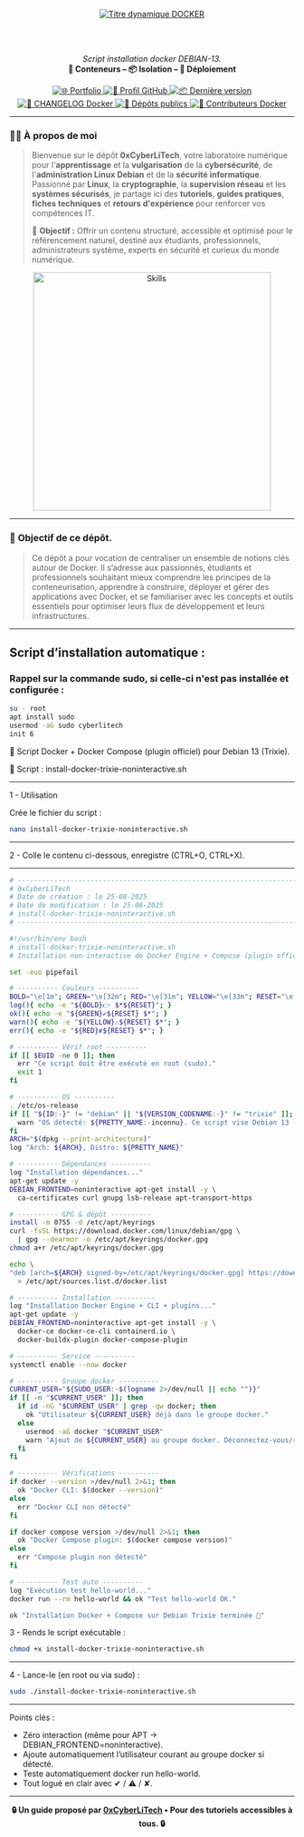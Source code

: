 <div align="center">

  <br></br>
  
  <a href="https://github.com/0xCyberLiTech">
    <img src="https://readme-typing-svg.herokuapp.com?font=JetBrains+Mono&size=50&duration=6000&pause=1000000000&color=FF0048&center=true&vCenter=true&width=1100&lines=%3EDOCKER_" alt="Titre dynamique DOCKER" />
  </a>
  
  <br></br>

  <p align="center">
    <em>Script installation docker DEBIAN-13.</em><br>
    <b>🐳 Conteneurs – 📦 Isolation – 🚀 Déploiement</b>
  </p>

  <p align="center">
    <p align="center">
      <a href="https://0xcyberlitech.github.io/">
        <img src="https://img.shields.io/badge/Portfolio-0xCyberLiTech-181717?logo=github&style=flat-square" alt="🌐 Portfolio" />
      </a>
      <a href="https://github.com/0xCyberLiTech">
        <img src="https://img.shields.io/badge/Profil-GitHub-181717?logo=github&style=flat-square" alt="🔗 Profil GitHub" />
      </a>
      <a href="https://github.com/0xCyberLiTech/Docker/releases/latest">
        <img src="https://img.shields.io/github/v/release/0xCyberLiTech/Docker?label=version&style=flat-square&color=blue" alt="📦 Dernière version" />
      </a>
      <a href="https://github.com/0xCyberLiTech/Docker/blob/main/CHANGELOG.md">
        <img src="https://img.shields.io/badge/📄%20Changelog-Docker-blue?style=flat-square" alt="📄 CHANGELOG Docker" />
      </a>
      <a href="https://github.com/0xCyberLiTech?tab=repositories">
        <img src="https://img.shields.io/badge/Dépôts-publics-blue?style=flat-square" alt="📂 Dépôts publics" />
      </a>
      <a href="https://github.com/0xCyberLiTech/Docker/graphs/contributors">
        <img src="https://img.shields.io/badge/👥%20Contributeurs-cliquez%20ici-007ec6?style=flat-square" alt="👥 Contributeurs Docker" />
      </a>
    </p>
  </p>

</div>

---

### 👨‍💻 **À propos de moi**

> Bienvenue sur le dépôt <strong>0xCyberLiTech</strong>, votre laboratoire numérique pour l'<strong>apprentissage</strong> et la <strong>vulgarisation</strong> de la <strong>cybersécurité</strong>, de l'<strong>administration Linux Debian</strong> et de la <strong>sécurité informatique</strong>.
> Passionné par <strong>Linux</strong>, la <strong>cryptographie</strong>, la <strong>supervision réseau</strong> et les <strong>systèmes sécurisés</strong>, je partage ici des <strong>tutoriels</strong>, <strong>guides pratiques</strong>, <strong>fiches techniques</strong> et <strong>retours d'expérience</strong> pour renforcer vos compétences IT.
>
> 🎯 <strong>Objectif :</strong> Offrir un contenu structuré, accessible et optimisé pour le référencement naturel, destiné aux étudiants, professionnels, administrateurs système, experts en sécurité et curieux du monde numérique.

<p align="center">
  <a href="https://github.com/0xCyberLiTech" target="_blank" rel="noopener">
    <img src="https://skillicons.dev/icons?i=linux,debian,bash,docker,nginx,git,vim,python,markdown" alt="Skills" width="420">
  </a>
</p>

---

### 🎯 **Objectif de ce dépôt.**

> Ce dépôt a pour vocation de centraliser un ensemble de notions clés autour de Docker. Il s’adresse aux passionnés, étudiants et professionnels souhaitant mieux comprendre les principes de la conteneurisation,
> apprendre à construire, déployer et gérer des applications avec Docker, et se familiariser avec les concepts et outils essentiels pour optimiser leurs flux de développement et leurs infrastructures.

---

## Script d’installation automatique :

### Rappel sur la commande sudo, si celle-ci n'est pas installée et configurée :

```bash
su - root
apt install sudo
usermod -aG sudo cyberlitech
init 6
```

📜 Script Docker + Docker Compose (plugin officiel) pour Debian 13 (Trixie).

📜 Script : install-docker-trixie-noninteractive.sh

---

1 - Utilisation

Crée le fichier du script :

```bash
nano install-docker-trixie-noninteractive.sh
```

---

2 - Colle le contenu ci-dessous, enregistre (CTRL+O, CTRL+X).

---

```bash
# --------------------------------------------------------------------------
# 0xCyberLiTech
# Date de création : le 25-08-2025
# Date de modification : le 25-08-2025
# install-docker-trixie-noninteractive.sh
# --------------------------------------------------------------------------

#!/usr/bin/env bash
# install-docker-trixie-noninteractive.sh
# Installation non-interactive de Docker Engine + Compose (plugin officiel) sur Debian 13 (Trixie)

set -euo pipefail

# ---------- Couleurs ----------
BOLD="\e[1m"; GREEN="\e[32m"; RED="\e[31m"; YELLOW="\e[33m"; RESET="\e[0m"
log(){ echo -e "${BOLD}👉 $*${RESET}"; }
ok(){ echo -e "${GREEN}✔${RESET} $*"; }
warn(){ echo -e "${YELLOW}⚠${RESET} $*"; }
err(){ echo -e "${RED}✘${RESET} $*"; }

# ---------- Vérif root ----------
if [[ $EUID -ne 0 ]]; then
  err "Ce script doit être exécuté en root (sudo)."
  exit 1
fi

# ---------- OS ----------
. /etc/os-release
if [[ "${ID:-}" != "debian" || "${VERSION_CODENAME:-}" != "trixie" ]]; then
  warn "OS détecté: ${PRETTY_NAME:-inconnu}. Ce script vise Debian 13 (Trixie)."
fi
ARCH="$(dpkg --print-architecture)"
log "Arch: ${ARCH}, Distro: ${PRETTY_NAME}"

# ---------- Dépendances ----------
log "Installation dépendances..."
apt-get update -y
DEBIAN_FRONTEND=noninteractive apt-get install -y \
  ca-certificates curl gnupg lsb-release apt-transport-https

# ---------- GPG & dépôt ----------
install -m 0755 -d /etc/apt/keyrings
curl -fsSL https://download.docker.com/linux/debian/gpg \
  | gpg --dearmor -o /etc/apt/keyrings/docker.gpg
chmod a+r /etc/apt/keyrings/docker.gpg

echo \
"deb [arch=${ARCH} signed-by=/etc/apt/keyrings/docker.gpg] https://download.docker.com/linux/debian trixie stable" \
  > /etc/apt/sources.list.d/docker.list

# ---------- Installation ----------
log "Installation Docker Engine + CLI + plugins..."
apt-get update -y
DEBIAN_FRONTEND=noninteractive apt-get install -y \
  docker-ce docker-ce-cli containerd.io \
  docker-buildx-plugin docker-compose-plugin

# ---------- Service ----------
systemctl enable --now docker

# ---------- Groupe docker ----------
CURRENT_USER="${SUDO_USER:-$(logname 2>/dev/null || echo "")}"
if [[ -n "$CURRENT_USER" ]]; then
  if id -nG "$CURRENT_USER" | grep -qw docker; then
    ok "Utilisateur ${CURRENT_USER} déjà dans le groupe docker."
  else
    usermod -aG docker "$CURRENT_USER"
    warn "Ajout de ${CURRENT_USER} au groupe docker. Déconnectez-vous/reconnectez-vous pour activer."
  fi
fi

# ---------- Vérifications ----------
if docker --version >/dev/null 2>&1; then
  ok "Docker CLI: $(docker --version)"
else
  err "Docker CLI non détecté"
fi

if docker compose version >/dev/null 2>&1; then
  ok "Docker Compose plugin: $(docker compose version)"
else
  err "Compose plugin non détecté"
fi

# ---------- Test auto ----------
log "Exécution test hello-world..."
docker run --rm hello-world && ok "Test hello-world OK."

ok "Installation Docker + Compose sur Debian Trixie terminée 🎉"
```

3 - Rends le script exécutable :

```bash
chmod +x install-docker-trixie-noninteractive.sh
```

---

4 - Lance-le (en root ou via sudo) :

```bash
sudo ./install-docker-trixie-noninteractive.sh
```

---

Points clés :

- Zéro interaction (même pour APT → DEBIAN_FRONTEND=noninteractive).
- Ajoute automatiquement l’utilisateur courant au groupe docker si détecté.
- Teste automatiquement docker run hello-world.
- Tout logué en clair avec ✔ / ⚠ / ✘.

---

<p align="center">
  <b>🔒 Un guide proposé par <a href="https://github.com/0xCyberLiTech">0xCyberLiTech</a> • Pour des tutoriels accessibles à tous. 🔒</b>
</p>

